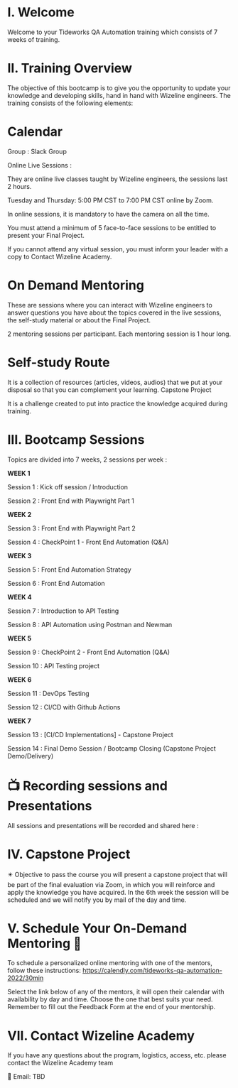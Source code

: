 # I. Welcome

Welcome to your Tideworks QA Automation training which consists of 7 weeks of training.

# II. Training Overview

The objective of this bootcamp is to give you the opportunity to update your knowledge and developing skills, hand in hand with Wizeline engineers. The training consists of the following elements:

# Calendar

Group : Slack Group

Online Live Sessions :

They are online live classes taught by Wizeline engineers, the sessions last 2 hours.

Tuesday and Thursday: 5:00 PM CST to 7:00 PM CST online by Zoom.

In online sessions, it is mandatory to have the camera on all the time.

You must attend a minimum of 5 face-to-face sessions to be entitled to present your Final Project.

If you cannot attend any virtual session, you must inform your leader with a copy to Contact Wizeline Academy.

# On Demand Mentoring

These are sessions where you can interact with Wizeline engineers to answer questions you have about the topics covered in the live sessions, the self-study material or about the Final Project.

2 mentoring sessions per participant. Each mentoring session is 1 hour long.  


# Self-study Route

It is a collection of resources (articles, videos, audios) that we put at your disposal so that you can complement your learning.
Capstone Project

It is a challenge created to put into practice the knowledge acquired during training.

# III. Bootcamp Sessions

Topics are divided into 7 weeks, 2 sessions per week :

**WEEK 1**

Session 1 : Kick off session / Introduction

Session 2 : Front End with Playwright Part 1

**WEEK 2**

Session 3 : Front End with Playwright Part 2

Session 4 : CheckPoint 1 - Front End Automation (Q&A)

**WEEK 3**

Session 5 : Front End Automation Strategy

Session 6 : Front End Automation

**WEEK 4**

Session 7 : Introduction to API Testing

Session 8 : API Automation using Postman and Newman

**WEEK 5**

Session 9 : CheckPoint 2 - Front End Automation (Q&A)

Session 10 : API Testing project

**WEEK 6**

Session 11 : DevOps Testing

Session 12 : CI/CD with Github Actions

**WEEK 7**

Session 13 : [CI/CD Implementations] - Capstone Project

Session 14 : Final Demo Session / Bootcamp Closing (Capstone Project Demo/Delivery)

# 📺 Recording sessions and Presentations

All sessions and presentations will be recorded and shared here :

# IV. Capstone Project

✴️ Objective to pass the course you will present a capstone project that will be part of the final evaluation via Zoom, in which you will reinforce and apply the knowledge you have acquired. In the 6th week the session will be scheduled and we will notify you by mail of the day and time.

# V. Schedule Your On-Demand Mentoring 📆

To schedule a personalized online mentoring with one of the mentors, follow these instructions: https://calendly.com/tideworks-qa-automation-2022/30min

Select the link below of any of the mentors, it will open their calendar with availability by day and time. Choose the one that best suits your need. Remember to fill out the Feedback Form at the end of your mentorship.

# VII. Contact Wizeline Academy

If you have any questions about the program, logistics, access, etc. please contact the Wizeline Academy team

📧 Email: TBD
